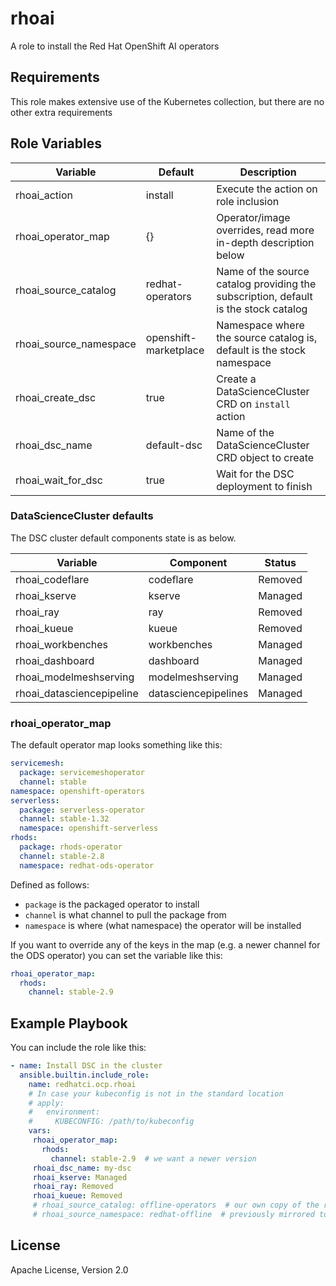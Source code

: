 # rhoai

A role to install the Red Hat OpenShift AI operators

## Requirements

This role makes extensive use of the Kubernetes collection, but there are no
other extra requirements

## Role Variables

| Variable                  | Default               | Description   |
|---------------------------|-----------------------|---------------|
| rhoai_action              | install               | Execute the action on role inclusion |
| rhoai_operator_map        | {}                    | Operator/image overrides, read more in-depth description below |
| rhoai_source_catalog      | redhat-operators      | Name of the source catalog providing the subscription, default is the stock catalog |
| rhoai_source_namespace    | openshift-marketplace | Namespace where the source catalog is, default is the stock namespace |
| rhoai_create_dsc          | true                  | Create a DataScienceCluster CRD on `install` action |
| rhoai_dsc_name            | default-dsc           | Name of the DataScienceCluster CRD object to create |
| rhoai_wait_for_dsc        | true                  | Wait for the DSC deployment to finish |

### DataScienceCluster defaults

The DSC cluster default components state is as below.

| Variable                  | Component                 | Status               |
|---------------------------|---------------------------|----------------------|
| rhoai_codeflare           | codeflare                 | Removed              |
| rhoai_kserve              | kserve                    | Managed              |
| rhoai_ray                 | ray                       | Removed              |
| rhoai_kueue               | kueue                     | Removed              |
| rhoai_workbenches         | workbenches               | Managed              |
| rhoai_dashboard           | dashboard                 | Managed              |
| rhoai_modelmeshserving    | modelmeshserving          | Managed              |
| rhoai_datasciencepipeline | datasciencepipelines      | Managed              |

### rhoai_operator_map

The default operator map looks something like this:

```yaml
servicemesh:
  package: servicemeshoperator
  channel: stable
namespace: openshift-operators
serverless:
  package: serverless-operator
  channel: stable-1.32
  namespace: openshift-serverless
rhods:
  package: rhods-operator
  channel: stable-2.8
  namespace: redhat-ods-operator
```

Defined as follows:

* `package` is the packaged operator to install
* `channel` is what channel to pull the package from
* `namespace` is where (what namespace) the operator will be installed

If you want to override any of the keys in the map (e.g. a newer channel for
the ODS operator) you can set the variable like this:

```yaml
rhoai_operator_map:
  rhods:
    channel: stable-2.9
```

## Example Playbook

You can include the role like this:

```yaml
- name: Install DSC in the cluster
  ansible.builtin.include_role:
    name: redhatci.ocp.rhoai
    # In case your kubeconfig is not in the standard location
    # apply:
    #   environment:
    #     KUBECONFIG: /path/to/kubeconfig
    vars:
     rhoai_operator_map:
       rhods:
         channel: stable-2.9  # we want a newer version
     rhoai_dsc_name: my-dsc
     rhoai_kserve: Managed
     rhoai_ray: Removed
     rhoai_kueue: Removed
     # rhoai_source_catalog: offline-operators  # our own copy of the redhat catalogs
     # rhoai_source_namespace: redhat-offline  # previously mirrored to this location
```

## License

Apache License, Version 2.0
